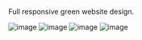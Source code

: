 Full responsive green website design.

![image](https://user-images.githubusercontent.com/58304648/232296002-fd18c956-1cd2-4ef0-96c1-8105264b45e7.png)
![image](https://user-images.githubusercontent.com/58304648/232296068-bbab7f06-dc4b-4e5c-8901-dcb1d15a63c3.png)
![image](https://user-images.githubusercontent.com/58304648/232296109-3d6c1f75-5a00-416b-903b-effda5ac744e.png)
![image](https://user-images.githubusercontent.com/58304648/232296200-0f4b442b-d98e-47de-90b5-a3ca1abb9458.png)
